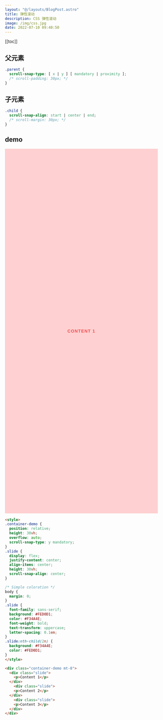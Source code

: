 ```yaml
---
layout: "@/layouts/BlogPost.astro"
title: 弹性滚动
description: CSS 弹性滚动
image: /img/css.jpg
date: 2022-07-10 09:40:50
---
```


[[toc]]

## 父元素

```css
.parent {
  scroll-snap-type: [ x | y ] [ mandatory | proximity ];
  /* scroll-padding: 30px; */
}
```

## 子元素

```css
.child {
  scroll-snap-align: start | center | end;
  /* scroll-margin: 30px; */
}
```

## demo

<style>
.container-demo {
  position: relative;
  height: 30vh;
  overflow: auto;
  scroll-snap-type: y mandatory;
}
.slide {
  display: flex;
  justify-content: center;
  align-items: center;
  height: 30vh;
  scroll-snap-align: center;
}

/* Simple coloration */
body {
  margin: 0;
}
.slide {
  font-family: sans-serif;
  background: #FED0D1;
  color: #F34A4E;
  font-weight: bold;
  text-transform: uppercase;
  letter-spacing: 0.1em;
}
.slide:nth-child(2n) {
  background: #F34A4E;
  color: #FED0D1;
}

</style>

<div class="container-demo mt-8">
  <div class="slide">
    <p>Content 1</p>
  </div>
    <div class="slide">
    <p>Content 2</p>
  </div>
    <div class="slide">
    <p>Content 3</p>
  </div>
</div>

```html
<style>
.container-demo {
  position: relative;
  height: 30vh;
  overflow: auto;
  scroll-snap-type: y mandatory;
}
.slide {
  display: flex;
  justify-content: center;
  align-items: center;
  height: 30vh;
  scroll-snap-align: center;
}

/* Simple coloration */
body {
  margin: 0;
}
.slide {
  font-family: sans-serif;
  background: #FED0D1;
  color: #F34A4E;
  font-weight: bold;
  text-transform: uppercase;
  letter-spacing: 0.1em;
}
.slide:nth-child(2n) {
  background: #F34A4E;
  color: #FED0D1;
}
</style>

<div class="container-demo mt-8">
  <div class="slide">
    <p>Content 1</p>
  </div>
    <div class="slide">
    <p>Content 2</p>
  </div>
    <div class="slide">
    <p>Content 3</p>
  </div>
</div>
```